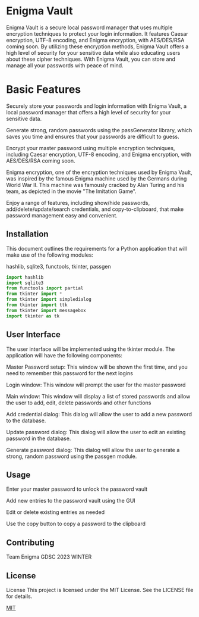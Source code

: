 # Enigma Vault

Enigma Vault is a secure local password manager that uses multiple encryption techniques to protect your login information. It features Caesar encryption, UTF-8 encoding, and Enigma encryption, with AES/DES/RSA coming soon. By utilizing these encryption methods, Enigma Vault offers a high level of security for your sensitive data while also educating users about these cipher techniques. With Enigma Vault, you can store and manage all your passwords with peace of mind.


# Basic Features 

Securely store your passwords and login information with Enigma Vault, a local password manager that offers a high level of security for your sensitive data.

Generate strong, random passwords using the passGenerator library, which saves you time and ensures that your passwords are difficult to guess.

Encrypt your master password using multiple encryption techniques, including Caesar encryption, UTF-8 encoding, and Enigma encryption, with AES/DES/RSA coming soon.

Enigma encryption, one of the encryption techniques used by Enigma Vault, was inspired by the famous Enigma machine used by the Germans during World War II. This machine was famously cracked by Alan Turing and his team, as depicted in the movie "The Imitation Game".

Enjoy a range of features, including show/hide passwords, add/delete/update/search credentials, and copy-to-clipboard, that make password management easy and convenient.

## Installation

This document outlines the requirements for a Python application that will make use of the following modules:

hashlib, sqlite3, functools, tkinter, passgen

```python
import hashlib
import sqlite3
from functools import partial
from tkinter import *
from tkinter import simpledialog
from tkinter import ttk
from tkinter import messagebox
import tkinter as tk
```

## User Interface
The user interface will be implemented using the tkinter module. The application will have the following components:

Master Password setup: This window will be shown the first time, and you need to remember this password for the next logins 

Login window: This window will prompt the user for the master password

Main window: This window will display a list of stored passwords and allow the user to add, edit, delete passwords and other functions

Add credential dialog: This dialog will allow the user to add a new password to the database.

Update password dialog: This dialog will allow the user to edit an existing password in the database.

Generate password dialog: This dialog will allow the user to generate a strong, random password using the passgen module.

## Usage

Enter your master password to unlock the password vault

Add new entries to the password vault using the GUI

Edit or delete existing entries as needed

Use the copy button to copy a password to the clipboard


## Contributing

Team Enigma GDSC 2023 WINTER

## License

License
This project is licensed under the MIT License. See the LICENSE file for details.

[MIT](https://choosealicense.com/licenses/mit/)
